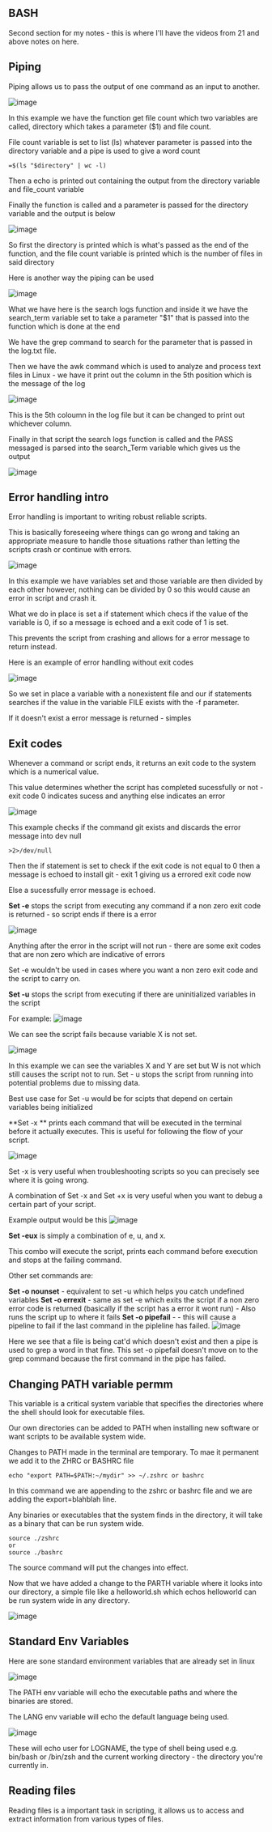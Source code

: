 BASH
---
Second section for my notes - this is where I'll have the videos from 21 and above notes on here.

Piping 
--

Piping allows us to pass the output of one command as an input to another.

![image](https://github.com/user-attachments/assets/841ea3ec-2517-4311-8d9b-0fb46fed19f0)

In this example we have the function get file count which two variables are called, directory which takes a parameter ($1) and file count.

File count variable is set to list (ls) whatever parameter is passed into the directory variable and a pipe is used to give a word count 

```
=$(ls "$directory" | wc -l)
```

Then a echo is printed out containing the output from the directory variable and file_count variable

Finally the function is called and a parameter is passed for the directory variable and the output is below

![image](https://github.com/user-attachments/assets/7f8569ab-068f-4fea-8c5e-8e9eec6c182c)

So first the directory is printed which is what's passed as the end of the function, and the file count variable is printed which is the number of files in said directory

Here is another way the piping can be used

![image](https://github.com/user-attachments/assets/1ddfe9d6-9917-43c9-9157-11645740edb6)

What we have here is the search logs function and inside it we have the search_term variable set to take a parameter "$1" that is passed into the function which is done at the end

We have the grep command to search for the parameter that is passed in the log.txt file.

Then we have the awk command which is used to analyze and process text files in Linux - we have it print out the column in the 5th position which is the message of the log

![image](https://github.com/user-attachments/assets/02ea35e5-fd4e-4606-8cc5-5f3c24dce251)

This is the 5th coloumn in the log file but it can be changed to print out whichever column.

Finally in that script the search logs function is called and the PASS messaged is parsed into the search_Term variable which gives us the output

![image](https://github.com/user-attachments/assets/e6c2cd22-cca0-4975-8e4e-17982f3d6fe2)


Error handling intro
---

Error handling is important to writing robust reliable scripts.

This is basically foreseeing where things can go wrong and taking an appropriate measure to handle those situations rather than letting the scripts crash or continue with errors.

![image](https://github.com/user-attachments/assets/4638ea2b-ca30-447d-9dad-f9f3874319d6)

In this example we have variables set and those variable are then divided by each other however, nothing can be divided by 0 so this would cause an error in script and crash it.

What we do in place is set a if statement which checs if the value of the variable is 0, if so a message is echoed and a exit code of 1 is set.

This prevents the script from crashing and allows for a error message to return instead.

Here is an example of error handling without exit codes 

![image](https://github.com/user-attachments/assets/576d440a-5e30-46d6-b1ca-9c776c95214e)

So we set in place a variable with a nonexistent file and our if statements searches if the value in the variable FILE exists with the -f parameter.

If it doesn't exist a error message is returned - simples

Exit codes 
---

Whenever a command or script ends, it returns an exit code to the system which is a numerical value.

This value determines whether the script has completed sucessfully or not - exit code 0 indicates sucess and anything else indicates an error

![image](https://github.com/user-attachments/assets/c0cdbbb8-f20c-44ca-9dd9-308bfbdcba20)

This example checks if the command git exists and discards the error message into dev null 
```
>2>/dev/null
```
Then the if statement is set to check if the exit code is not equal to 0 then a message is echoed to install git - exit 1 giving us a errored exit code now

Else a sucessfully error message is echoed.

**Set -e** stops the script from executing any command if a non zero exit code is returned - so script ends if there is a error

![image](https://github.com/user-attachments/assets/88c2b717-520e-4ac2-b85c-9ce1f71f6616)

Anything after the error in the script will not run - there are some exit codes that are non zero which are indicative of errors 

Set -e wouldn't be used in cases where you want a non zero exit code and the script to carry on.

**Set -u** stops the script from executing if there are uninitialized variables in the script

For example:
![image](https://github.com/user-attachments/assets/2f899c36-eeb6-4866-b784-0019cb8535f6)

We can see the script fails because variable X is not set.

![image](https://github.com/user-attachments/assets/db7b8901-eeaa-4783-bb93-fec1a262cc56)

In this example we can see the variables X and Y are set but W is not which still causes the script not to run. Set - u stops the script from running into potential problems due to missing data.

Best use case for Set -u would be for scipts that depend on certain variables being initialized 

**Set -x ** prints each command that will be executed in the terminal before it actually executes. This is useful for following the flow of your script.

![image](https://github.com/user-attachments/assets/ea909988-d59b-4a41-8a71-4207309fca21)

Set -x is very useful when troubleshooting scripts so you can precisely see where it is going wrong.

A combination of Set -x and Set +x is very useful when you want to debug a certain part of your script.

Example output would be this 
![image](https://github.com/user-attachments/assets/62c6ef78-681d-4226-9167-043f7fbbb78f)

**Set -eux** is simply a combination of e, u, and x.

This combo will execute the script, prints each command before execution and stops at the failing command.

Other set commands are:

**Set -o nounset** - equivalent to set -u which helps you catch undefined variables
**Set -o errexit** - same as set -e which exits the script if a non zero error code is returned (basically if the script has a error it wont run) - Also runs the script up to where it fails
**Set -o pipefail** - - this will cause a pipeline to fail if the last command in the pipleline has failed.
![image](https://github.com/user-attachments/assets/7c78100c-0f9a-4626-ad53-cf6f525ca4c1)

Here we see that a file is being cat'd which doesn't exist and then a pipe is used to grep a word in that fine. This set -o pipefail doesn't move on to the grep command because the first command in the pipe has failed.

Changing PATH variable permm
---

This variable is a critical system variable that specifies the directories where the shell should look for executable files.

Our own directories can be added to PATH when installing new software or want scripts to be available system wide.

Changes to PATH made in the terminal are temporary. To mae it permanent we add it to the ZHRC or BASHRC file 

```
echo "export PATH=$PATH:~/mydir" >> ~/.zshrc or bashrc
```

In this command we are appending to the zshrc or bashrc file and we are adding the export=blahblah line.

Any binaries or executables that the system finds in the directory, it will take as a binary that can be run system wide.

```
source ./zshrc
or
source ./bashrc
```

The source command will put the changes into effect.

Now that we have added a change to the PARTH variable where it looks into our directory, a simple file like a helloworld.sh which echos helloworld can be run system wide in any directory.

![image](https://github.com/user-attachments/assets/25468c85-be4f-40f4-943c-51712d4c32be)

Standard Env Variables
---

Here are sone standard environment variables that are already set in linux 

![image](https://github.com/user-attachments/assets/9879202a-e729-4495-8975-abd5287b50c2)

The PATH env variable will echo the executable paths and where the binaries are stored.

The LANG env variable will echo the default language being used.

![image](https://github.com/user-attachments/assets/c1e95af2-ae98-42ad-84bb-8f9896ea04c7)

These will echo user for LOGNAME, the type of shell being used e.g. bin/bash or /bin/zsh and the current working directory - the directory you're currently in.

Reading files 
---
Reading files is a important task in scripting, it allows us to access and extract information from various types of files.

